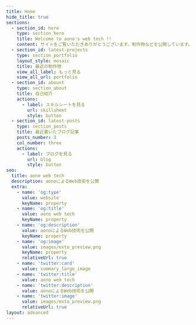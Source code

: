 ```yaml
---
title: Home
hide_title: true
sections:
  - section_id: hero
    type: section_hero
    title: Welcome to aono's web tech !!
    content: サイトをご覧いただきありがとうございます。制作物などを公開しています。
  - section_id: latest-projects
    type: section_portfolio
    layout_style: mosaic
    title: 最近の制作物
    view_all_label: もっと見る
    view_all_url: portfolio
  - section_id: abount
    type: section_about
    title: 自己紹介
    actions:
      - label: スキルシートを見る
        url: skillsheet
        style: button
  - section_id: latest-posts
    type: section_posts
    title: 最近書いたブログ記事
    posts_number: 3
    col_number: three
    actions:
      - label: ブログを見る
        url: blog
        style: button
seo:
  title: aono web tech
  description: aonoによるWeb技術を公開
  extra:
    - name: 'og:type'
      value: website
      keyName: property
    - name: 'og:title'
      value: aono web tech
      keyName: property
    - name: 'og:description'
      value: aonoによるWeb技術を公開
      keyName: property
    - name: 'og:image'
      value: images/exto_preview.png
      keyName: property
      relativeUrl: true
    - name: 'twitter:card'
      value: summary_large_image
    - name: 'twitter:title'
      value: aono web tech
    - name: 'twitter:description'
      value: aonoによるWeb技術を公開
    - name: 'twitter:image'
      value: images/exto_preview.png
      relativeUrl: true
layout: advanced
---
```

